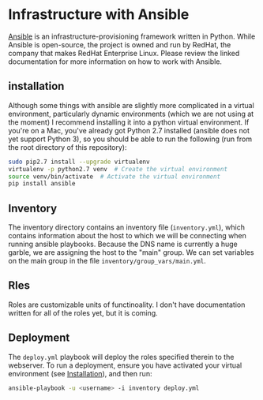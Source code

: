 # Infrastructure with Ansible

[Ansible][ansible] is an infrastructure-provisioning framework written
in Python. While Ansible is open-source, the project is owned and run
by RedHat, the company that makes RedHat Enterprise Linux. Please
review the linked documentation for more information on how to work
with Ansible.

[ansible]: http://docs.ansible.com/ansible/index.html "Ansible"

## installation

Although some things with ansible are slightly more complicated in a 
virtual environment, particularly dynamic environments (which we are
not using at the moment) I recommend installing it into a python
virtual environment. If you're on a Mac, you've already got Python 2.7
installed (ansible does not yet support Python 3), so you should be 
able to run the following (run from the root directory of this
repository):

```bash
sudo pip2.7 install --upgrade virtualenv
virtualenv -p python2.7 venv  # Create the virtual environment
source venv/bin/activate  # Activate the virtual environment
pip install ansible
```

## Inventory

The inventory directory contains an inventory file (`inventory.yml`),
which contains information about the host to which we will be
connecting when running ansible playbooks. Because the DNS name is
currently a huge garble, we are assigning the host to the "main"
group. We can set variables on the main group in the file 
`inventory/group_vars/main.yml`.

## Rles

Roles are customizable units of functinoality. I don't have 
documentation written for all of the roles yet, but it is coming.

## Deployment

The `deploy.yml` playbook will deploy the roles specified therein to
the webserver. To run a deployment, ensure you have activated your
virtual environment (see [Installation](#Installation)), and then run:

```bash
ansible-playbook -u <username> -i inventory deploy.yml
```
